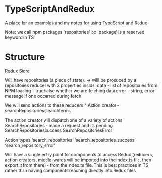# TypeScriptAndRedux

A place for an examples and my notes for using TypeScript and Redux

Note: we call npm packages 'repositories' bc 'package' is a reserved keyword in TS

# Structure

Redux Store

Will have repositories (a piece of state). -> willl be produced by a repositories reducer with 3 properties inside:
data - list of repositories from NPM
loading - true/false whether we are fetching data
error - string, error message if one occurred during fetch

We will send actions to these reducers ^
Action creator - searchRepositories(searchterm).

The action creator will dispatch one of a variety of actions
SearchRepositories - made a request and its pending
SearchRepositoriesSuccess
SearchRepositoriesError

Action types
‘search_repositories’
‘search_repositories_success’
‘search_repository_error’

Will have a single entry point for components to access Redux (reducers, action creators, middle-wares will be imported into the index.ts file, then export it from there) - from the index.ts file. This is best practices in TS rather than having components reaching directly into Redux files

